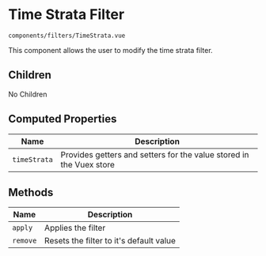 # Time Strata Filter
`components/filters/TimeStrata.vue`

This component allows the user to modify the time strata filter.

## Children

No Children

## Computed Properties

| Name | Description |
| ---- | ----------- |
| `timeStrata` | Provides getters and setters for the value stored in the Vuex store |

## Methods
| Name | Description |
| ---- | ----------- |
| `apply` | Applies the filter |
| `remove` | Resets the filter to it's default value |
